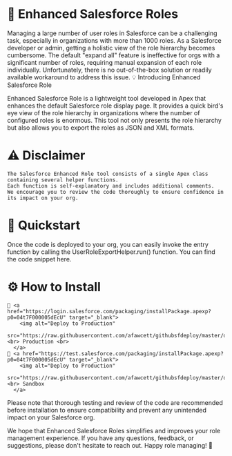 # 🌟 Enhanced Salesforce Roles

Managing a large number of user roles in Salesforce can be a challenging task, especially in organizations with more than 1000 roles. As a Salesforce developer or admin, getting a holistic view of the role hierarchy becomes cumbersome. The default "expand all" feature is ineffective for orgs with a significant number of roles, requiring manual expansion of each role individually. Unfortunately, there is no out-of-the-box solution or readily available workaround to address this issue.
💡 Introducing Enhanced Salesforce Role

Enhanced Salesforce Role is a lightweight tool developed in Apex that enhances the default Salesforce role display page. It provides a quick bird's eye view of the role hierarchy in organizations where the number of configured roles is enormous. This tool not only presents the role hierarchy but also allows you to export the roles as JSON and XML formats.
# ⚠️ Disclaimer

    The Salesforce Enhanced Role tool consists of a single Apex class containing several helper functions.
    Each function is self-explanatory and includes additional comments.
    We encourage you to review the code thoroughly to ensure confidence in its impact on your org.

# 🚀 Quickstart

Once the code is deployed to your org, you can easily invoke the entry function by calling the UserRoleExportHelper.run() function. You can find the code snippet here.
# ⚙️ How to Install

    🚀 <a href="https://login.salesforce.com/packaging/installPackage.apexp?p0=04t7F000005dEcU" target="_blank">
        <img alt="Deploy to Production"
        src="https://raw.githubusercontent.com/afawcett/githubsfdeploy/master/deploy.png"> <br> Production <br>
      </a>
    🧪 <a href="https://test.salesforce.com/packaging/installPackage.apexp?p0=04t7F000005dEcU" target="_blank">
        <img alt="Deploy to Production"
            src="https://raw.githubusercontent.com/afawcett/githubsfdeploy/master/deploy.png"> <br> Sandbox
      </a>

Please note that thorough testing and review of the code are recommended before installation to ensure compatibility and prevent any unintended impact on your Salesforce org.

We hope that Enhanced Salesforce Roles simplifies and improves your role management experience. If you have any questions, feedback, or suggestions, please don't hesitate to reach out. Happy role managing! 🎉